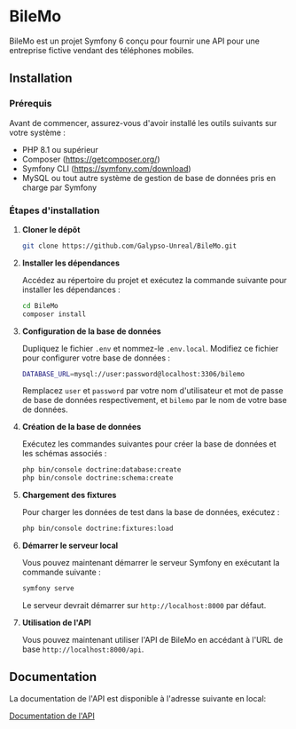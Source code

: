 # BileMo

BileMo est un projet Symfony 6 conçu pour fournir une API pour une entreprise fictive vendant des téléphones mobiles.

## Installation

### Prérequis

Avant de commencer, assurez-vous d'avoir installé les outils suivants sur votre système :

- PHP 8.1 ou supérieur
- Composer (https://getcomposer.org/)
- Symfony CLI (https://symfony.com/download)
- MySQL ou tout autre système de gestion de base de données pris en charge par Symfony

### Étapes d'installation

1. **Cloner le dépôt**

    ```bash
    git clone https://github.com/Galypso-Unreal/BileMo.git
    ```

2. **Installer les dépendances**

    Accédez au répertoire du projet et exécutez la commande suivante pour installer les dépendances :

    ```bash
    cd BileMo
    composer install
    ```

3. **Configuration de la base de données**

    Dupliquez le fichier `.env` et nommez-le `.env.local`. Modifiez ce fichier pour configurer votre base de données :

    ```bash
    DATABASE_URL=mysql://user:password@localhost:3306/bilemo
    ```

    Remplacez `user` et `password` par votre nom d'utilisateur et mot de passe de base de données respectivement, et `bilemo` par le nom de votre base de données.

4. **Création de la base de données**

    Exécutez les commandes suivantes pour créer la base de données et les schémas associés :

    ```bash
    php bin/console doctrine:database:create
    php bin/console doctrine:schema:create
    ```

5. **Chargement des fixtures**

    Pour charger les données de test dans la base de données, exécutez :

    ```bash
    php bin/console doctrine:fixtures:load
    ```

6. **Démarrer le serveur local**

    Vous pouvez maintenant démarrer le serveur Symfony en exécutant la commande suivante :

    ```bash
    symfony serve
    ```

    Le serveur devrait démarrer sur `http://localhost:8000` par défaut.

7. **Utilisation de l'API**

    Vous pouvez maintenant utiliser l'API de BileMo en accédant à l'URL de base `http://localhost:8000/api`.

## Documentation

La documentation de l'API est disponible à l'adresse suivante en local:

[Documentation de l'API](http://localhost:8000/api/doc)
